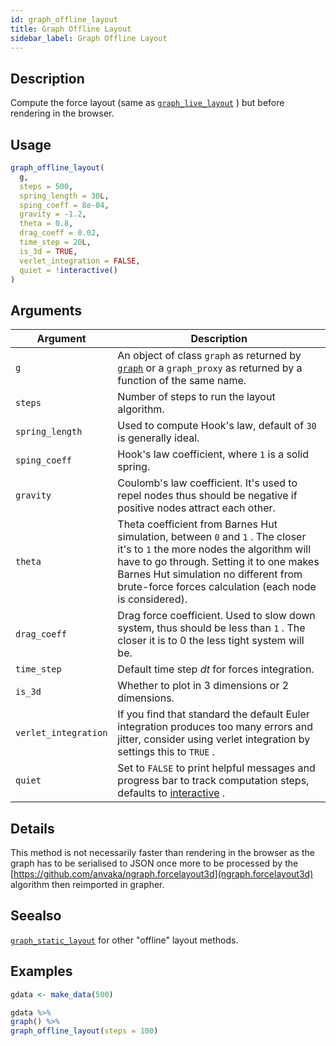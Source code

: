 ```yaml
---
id: graph_offline_layout
title: Graph Offline Layout
sidebar_label: Graph Offline Layout
---
```


## Description

Compute the force layout (same as [`graph_live_layout`](#graphlivelayout) )
 but before rendering in the browser.


## Usage

```r
graph_offline_layout(
  g,
  steps = 500,
  spring_length = 30L,
  sping_coeff = 8e-04,
  gravity = -1.2,
  theta = 0.8,
  drag_coeff = 0.02,
  time_step = 20L,
  is_3d = TRUE,
  verlet_integration = FALSE,
  quiet = !interactive()
)
```


## Arguments

Argument      |Description
------------- |----------------
`g`     |     An object of class `graph` as returned by [`graph`](#graph) or a `graph_proxy`  as returned by a function of the same name.
`steps`     |     Number of steps to run the layout algorithm.
`spring_length`     |     Used to compute Hook's law, default of `30` is generally ideal.
`sping_coeff`     |     Hook's law coefficient, where `1` is a solid spring.
`gravity`     |     Coulomb's law coefficient. It's used to repel nodes thus should be negative if positive nodes attract each other.
`theta`     |     Theta coefficient from Barnes Hut simulation, between `0` and `1` . The closer it's to `1` the more nodes the algorithm will have to go through. Setting it to one makes Barnes Hut simulation no different from brute-force forces calculation (each node is considered).
`drag_coeff`     |     Drag force coefficient. Used to slow down system, thus should be less than `1` . The closer it is to 0 the less tight system will be.
`time_step`     |     Default time step $dt$ for forces integration.
`is_3d`     |     Whether to plot in 3 dimensions or 2 dimensions.
`verlet_integration`     |     If you find that standard the default Euler integration produces too many errors and jitter, consider using verlet integration by settings this to `TRUE` .
`quiet`     |     Set to `FALSE` to print helpful messages and progress bar to track computation steps, defaults to [interactive](#interactive) .


## Details

This method is not necessarily faster than rendering
 in the browser as the graph has to be serialised to JSON once
 more to be processed by the [https://github.com/anvaka/ngraph.forcelayout3d](ngraph.forcelayout3d) 
 algorithm then reimported in grapher.


## Seealso

[`graph_static_layout`](#graphstaticlayout) for other "offline" layout methods.


## Examples

```r
gdata <- make_data(500)

gdata %>%
graph() %>%
graph_offline_layout(steps = 100)
```



